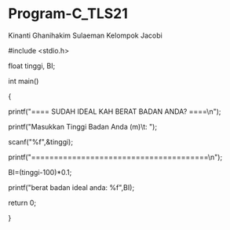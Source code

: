 # Program-C_TLS21
Kinanti Ghanihakim Sulaeman Kelompok Jacobi

#include <stdio.h>

float tinggi, BI;

int main()

{

printf("==== SUDAH IDEAL KAH BERAT BADAN ANDA? ====\n");

printf("Masukkan Tinggi Badan Anda (m)\t: ");

scanf("%f",&tinggi);

printf("=======================================\n");

BI=(tinggi-100)*0.1;

printf("berat badan ideal anda: %f",BI);

return 0;

}
